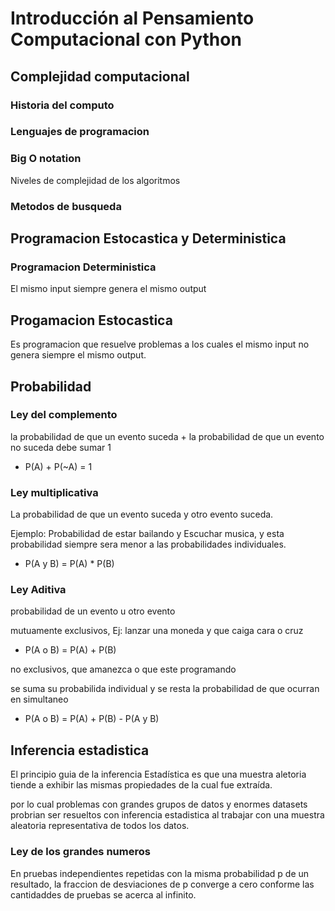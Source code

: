 # Introducción al Pensamiento Computacional con Python

## Complejidad computacional

### Historia del computo

### Lenguajes de programacion

### Big O notation

Niveles de complejidad de los algoritmos

### Metodos de busqueda

## Programacion Estocastica y Deterministica

### Programacion Deterministica

El mismo input siempre genera el mismo output

## Progamacion Estocastica

Es programacion que resuelve problemas a los cuales el mismo input no genera siempre el mismo output.

## Probabilidad

### Ley del complemento

la probabilidad de que un evento suceda + la probabilidad de que un evento no suceda debe sumar 1

* P(A) + P(~A) = 1

### Ley multiplicativa

La probabilidad de que un evento suceda y otro evento suceda.

Ejemplo:
Probabilidad de estar bailando y Escuchar musica, y esta probabilidad siempre sera menor a las probabilidades individuales.

* P(A y B) = P(A) * P(B)

### Ley Aditiva

probabilidad de un evento u otro evento

mutuamente exclusivos, Ej: lanzar una moneda y que caiga cara o cruz

* P(A o B) = P(A) + P(B)

no exclusivos, que amanezca o que este programando

se suma su probabilida individual y se resta la probabilidad de que ocurran en simultaneo

* P(A o B) = P(A) + P(B) - P(A y B)

## Inferencia estadistica

El principio guia de la inferencia Estadística es que una muestra aletoria tiende a exhibir las mismas propiedades de la cual fue extraída.

por lo cual problemas con grandes grupos de datos y enormes datasets probrian ser resueltos con inferencia estadistica al trabajar con una muestra aleatoria representativa de todos los datos.

### Ley de los grandes numeros

En pruebas independientes repetidas con la misma probabilidad p de un resultado, la fraccion de desviaciones de p converge a cero conforme las cantidaddes de pruebas se acerca al infinito.

